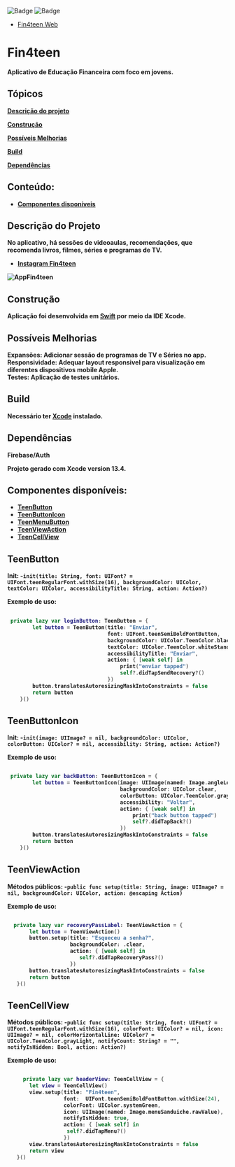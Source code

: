![Badge](https://img.shields.io/badge/Swift-FA7343?style=for-the-badge&logo=swift&logoColor=white) ![Badge](https://img.shields.io/badge/iOS-000000?style=for-the-badge&logo=Apple&logoColor=white)

* [Fin4teen Web](https://leojportes.github.io/Fin4teenWeb/)

# Fin4teen

<b>Aplicativo de Educação Financeira com foco em jovens.<br>

## Tópicos 

 [Descrição do projeto](#descrição-do-projeto)
 
 [Construção](#construção)
 
 [Possíveis Melhorias](#possíveis-melhorias)
 
 [Build](#build)
 
 [Dependências](#dependencias)
 
 ## Conteúdo: 
 
- **[Componentes disponíveis](#componentes-disponíveis)**<br>


## Descrição do Projeto
<b>No aplicativo, há sessões de videoaulas, recomendações, que recomenda livros, filmes, séries e programas de TV. <br>

* [Instagram Fin4teen](https://www.instagram.com/fin4teenapp/)
 

![AppFin4teen](https://github.com/leojportes/Fin4teen/blob/main/Corte.gif)

## Construção
Aplicação foi desenvolvida em [Swift](https://www.apple.com/br/swift/) por meio da IDE Xcode.

## Possíveis Melhorias
<b>Expansões</b>: Adicionar sessão de programas de TV e Séries no app.<br>
<b>Responsividade</b>: Adequar layout responsivel para visualização em diferentes dispositivos mobile Apple.<br>
<b>Testes</b>: Aplicação de testes unitários.

## Build
Necessário ter [Xcode](https://developer.apple.com/xcode/) instalado.

## Dependências
<b>Firebase/Auth<br>
 
Projeto gerado com Xcode version 13.4.
 
## Componentes disponíveis: 
- **[TeenButton](#teenbutton)**<br>
- **[TeenButtonIcon](#teenbuttonicon)**<br>
- **[TeenMenuButton](#teenmenubutton)**<br>
- **[TeenViewAction](#teenviewaction)**<br>
- **[TeenCellView](#teencellview)**<br>
 
 ## TeenButton
 
Init:
-`init(title: String,
         font: UIFont? = UIFont.teenRegularFont.withSize(16),
         backgroundColor: UIColor,
         textColor: UIColor,
         accessibilityTitle: String,
         action: Action?)`

**Exemplo de uso:**

``` swift 
 
 private lazy var loginButton: TeenButton = {
        let button = TeenButton(title: "Enviar",
                                font: UIFont.teenSemiBoldFontButton,
                                backgroundColor: UIColor.TeenColor.blackColor,
                                textColor: UIColor.TeenColor.whiteStandart,
                                accessibilityTitle: "Enviar",
                                action: { [weak self] in
                                    print("enviar tapped")
                                    self?.didTapSendRecovery?()
                                })
        button.translatesAutoresizingMaskIntoConstraints = false
        return button
    }()

 ```
 
 ## TeenButtonIcon
 
 Init:
-`init(image: UIImage? = nil,
         backgroundColor: UIColor,
         colorButton: UIColor? = nil,
         accessibility: String,
         action: Action?)`

**Exemplo de uso:**

``` swift 

 private lazy var backButton: TeenButtonIcon = {
        let button = TeenButtonIcon(image: UIImage(named: Image.angleLeft.rawValue),
                                    backgroundColor: UIColor.clear,
                                    colorButton: UIColor.TeenColor.grayLight,
                                    accessibility: "Voltar",
                                    action: { [weak self] in
                                        print("back button tapped")
                                        self?.didTapBack?()
                                    })
        button.translatesAutoresizingMaskIntoConstraints = false
        return button
    }()

 ```
 
 ## TeenViewAction

 Métodos públicos:
 -`public func setup(title: String, image: UIImage? = nil, backgroundColor: UIColor, action: @escaping Action)`
 
 **Exemplo de uso:**
 
 ``` swift 
 
   private lazy var recoveryPassLabel: TeenViewAction = {
        let button = TeenViewAction()
        button.setup(title: "Esqueceu a senha?",
                     backgroundColor: .clear,
                     action: { [weak self] in
                        self?.didTapRecoveryPass?()
                     })
        button.translatesAutoresizingMaskIntoConstraints = false
        return button
    }()

 ```
 
 ## TeenCellView
 
 Métodos públicos:
 -`public func setup(title: String,
                      font: UIFont? = UIFont.teenRegularFont.withSize(16),
                      colorFont: UIColor? = nil,
                      icon: UIImage? = nil,
                      colorHorizontalLine: UIColor? = UIColor.TeenColor.grayLight,
                      notifyCount: String? = "",
                      notifyIsHidden: Bool,
                      action: Action?)`
 
 **Exemplo de uso:**
 
 ``` swift 
 
      private lazy var headerView: TeenCellView = {
        let view = TeenCellView()
        view.setup(title: "Fin4teen",
                   font:  UIFont.teenSemiBoldFontButton.withSize(24),
                   colorFont: UIColor.systemGreen,
                   icon: UIImage(named: Image.menuSanduiche.rawValue),
                   notifyIsHidden: true,
                   action: { [weak self] in
                    self?.didTapMenu?()
                   })
        view.translatesAutoresizingMaskIntoConstraints = false
        return view
    }()

 ```
    
